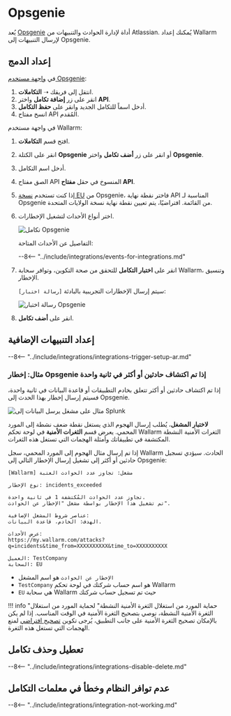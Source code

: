 # Opsgenie

يُعد [Opsgenie](https://www.atlassian.com/software/opsgenie) أداة لإدارة الحوادث والتنبيهات من Atlassian. يُمكنك إعداد Wallarm لإرسال التنبيهات إلى Opsgenie.

## إعداد الدمج

في [واجهة مستخدم Opsgenie](https://app.opsgenie.com/teams/list):

1. انتقل إلى فريقك ➝ **التكاملات**.
2. انقر على زر **إضافة تكامل** واختر **API**.
3. أدخل اسماً للتكامل الجديد وانقر على **حفظ التكامل**.
4. انسخ مفتاح API المُقدم.

في واجهة مستخدم Wallarm:

1. افتح قسم **التكاملات**.
1. انقر على الكتلة **Opsgenie** أو انقر على زر **أضف تكامل** واختر **Opsgenie**.
1. أدخل اسم التكامل.
1. الصق مفتاح API المنسوخ في حقل **مفتاح API**.
1. إذا كنت تستخدم [نسخة EU](https://docs.opsgenie.com/docs/european-service-region) من Opsgenie، فاختر نقطة نهاية API المناسبة لـ Opsgenie من القائمة. افتراضيًا، يتم تعيين نقطة نهاية نسخة الولايات المتحدة.
1. اختر أنواع الأحداث لتشغيل الإخطارات.

    ![تكامل Opsgenie](../../../images/user-guides/settings/integrations/add-opsgenie-integration.png)

    التفاصيل عن الأحداث المتاحة:
      
    --8<-- "../include/integrations/events-for-integrations.md"

1. انقر على **اختبار التكامل** للتحقق من صحة التكوين، وتوافر سحابة Wallarm، وتنسيق الإخطار.

    سيتم إرسال الإخطارات التجريبية بالبادئة `[رسالة اختبار]`:

    ![رسالة اختبار Opsgenie](../../../images/user-guides/settings/integrations/test-opsgenie-new-vuln.png)

1. انقر على **أضف تكامل**.

## إعداد التنبيهات الإضافية

--8<-- "../include/integrations/integrations-trigger-setup-ar.md"

### مثال: إخطار Opsgenie إذا تم اكتشاف حادثين أو أكثر في ثانية واحدة

إذا تم اكتشاف حادثين أو أكثر تتعلق بخادم التطبيقات أو قاعدة البيانات في ثانية واحدة، فسيتم إرسال إخطار بهذا الحدث إلى Opsgenie.

![مثال على مشغل يرسل البيانات إلى Splunk](../../../images/user-guides/triggers/trigger-example3.png)

**لاختبار المشغل**، يُطلب إرسال الهجوم الذي يستغل نقطة ضعف نشطة إلى المورد المحمي. يعرض قسم **الثغرات الأمنية** في لوحة تحكم Wallarm الثغرات الأمنية النشطة المكتشفة في تطبيقاتك وأمثلة الهجمات التي تستغل هذه الثغرات.

إذا تم إرسال مثال الهجوم إلى المورد المحمي، سجل Wallarm الحادث. سيؤدي تسجيل حادثين أو أكثر إلى تشغيل إرسال الإخطار التالي إلى Opsgenie:

```
[Wallarm] مشغل: تجاوز عدد الحوادث العتبة

نوع الإخطار: incidents_exceeded

تجاوز عدد الحوادث المُكتشفة 1 في ثانية واحدة.
تم تشغيل هذا الإخطار بواسطة مشغل "الإخطار عن الحوادث".

عناصر شروط المشغل الإضافية:
الهدف: الخادم، قاعدة البيانات.

عرض الأحداث:
https://my.wallarm.com/attacks?q=incidents&time_from=XXXXXXXXXX&time_to=XXXXXXXXXX

العميل: TestCompany
السحابة: EU
```

* `الإخطار عن الحوادث` هو اسم المشغل
* `TestCompany` هو اسم حساب شركتك في لوحة تحكم Wallarm
* `EU` هي سحابة Wallarm حيث تم تسجيل حساب شركتك

!!! info "حماية المورد من استغلال الثغرة الأمنية النشطة"
    لحماية المورد من استغلال الثغرة الأمنية النشطة، نوصي بتصحيح الثغرة الأمنية في الوقت المناسب. إذا لم يكن بالإمكان تصحيح الثغرة الأمنية على جانب التطبيق، يُرجى تكوين [تصحيح افتراضي](../../rules/vpatch-rule.md) لمنع الهجمات التي تستغل هذه الثغرة.

## تعطيل وحذف تكامل

--8<-- "../include/integrations/integrations-disable-delete.md"

## عدم توافر النظام وخطأ في معلمات التكامل

--8<-- "../include/integrations/integration-not-working.md"